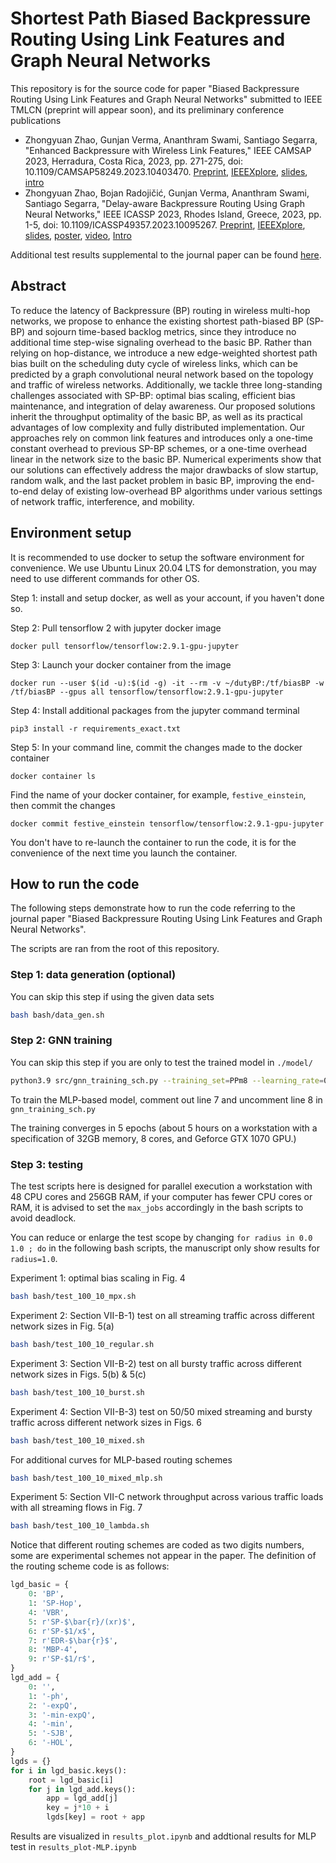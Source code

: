 # Shortest Path Biased Backpressure Routing Using Link Features and Graph Neural Networks

This repository is for the source code for paper "Biased Backpressure Routing Using Link Features and Graph Neural Networks" submitted to IEEE TMLCN (preprint will appear soon), and its preliminary conference publications
- Zhongyuan Zhao, Gunjan Verma, Ananthram Swami, Santiago Segarra, "Enhanced Backpressure with Wireless Link Features," IEEE CAMSAP 2023, Herradura, Costa Rica, 2023, pp. 271-275, doi: 10.1109/CAMSAP58249.2023.10403470. [Preprint](https://arxiv.org/pdf/2310.04364), [IEEEXplore](https://ieeexplore.ieee.org/document/10403470), [slides](https://zhongyuanzhao.com/files/BiasBP-CAMSAP2023-15min.pdf), [intro](https://zhongyuanzhao.com/publications/2023-09-26-enhanced-sp-backpressure.html)
- Zhongyuan Zhao, Bojan Radojičić, Gunjan Verma, Ananthram Swami, Santiago Segarra, "Delay-aware Backpressure Routing Using Graph Neural Networks," IEEE ICASSP 2023, Rhodes Island, Greece, 2023, pp. 1-5, doi: 10.1109/ICASSP49357.2023.10095267. [Preprint](https://arxiv.org/pdf/2211.10748.pdf), [IEEEXplore](https://ieeexplore.ieee.org/document/10095267), [slides](https://zhongyuanzhao.com/files/BiasBP-ICASSP2023-8min-upload.pdf), [poster](https://zhongyuanzhao.com/files/BiasBP-ICASSP2023-8min-poster.pdf), [video](https://youtu.be/dRTVzpKXrBs), [Intro](https://zhongyuanzhao.com/publications/2022-11-19-link-duty-cycle-backpressure.html)

Additional test results supplemental to the journal paper can be found [here](/doc/supplement.pdf).

## Abstract

To reduce the latency of Backpressure (BP) routing in wireless multi-hop networks, we propose to enhance the existing shortest path-biased BP (SP-BP) and sojourn time-based backlog metrics, since they introduce no additional time step-wise signaling overhead to the basic BP.
Rather than relying on hop-distance, we introduce a new edge-weighted shortest path bias built on the scheduling duty cycle of wireless links, which can be predicted by a graph convolutional neural network based on the topology and traffic of wireless networks.
Additionally, we tackle three long-standing challenges associated with SP-BP: optimal bias scaling, efficient bias maintenance, and integration of delay awareness. 
Our proposed solutions inherit the throughput optimality of the basic BP, as well as its practical advantages of low complexity and fully distributed implementation. 
Our approaches rely on common link features and introduces only a one-time constant overhead to previous SP-BP schemes, or a one-time overhead linear in the network size to the basic BP.
Numerical experiments show that our solutions can effectively address the major drawbacks of slow startup, random walk, and the last packet problem in basic BP, improving the end-to-end delay of existing low-overhead BP algorithms under various settings of network traffic, interference, and mobility.

## Environment setup

It is recommended to use docker to setup the software environment for convenience. We use Ubuntu Linux 20.04 LTS for demonstration, you may need to use different commands for other OS.

Step 1: install and setup docker, as well as your account, if you haven't done so. 

Step 2: Pull tensorflow 2 with jupyter docker image

`docker pull tensorflow/tensorflow:2.9.1-gpu-jupyter` 

Step 3: Launch your docker container from the image

`docker run --user $(id -u):$(id -g) -it --rm -v ~/dutyBP:/tf/biasBP -w /tf/biasBP --gpus all tensorflow/tensorflow:2.9.1-gpu-jupyter`

Step 4: Install additional packages from the jupyter command terminal

`pip3 install -r requirements_exact.txt`

Step 5: In your command line, commit the changes made to the docker container

`docker container ls`

Find the name of your docker container, for example, `festive_einstein`, then commit the changes 

`docker commit festive_einstein tensorflow/tensorflow:2.9.1-gpu-jupyter`

You don't have to re-launch the container to run the code, it is for the convenience of the next time you launch the container.

## How to run the code

The following steps demonstrate how to run the code referring to the journal paper "Biased Backpressure Routing Using Link Features and Graph Neural Networks".

The scripts are ran from the root of this repository.

### Step 1: data generation (optional)

You can skip this step if using the given data sets

```bash 
bash bash/data_gen.sh
```

### Step 2: GNN training
You can skip this step if you are only to test the trained model in `./model/`

```bash 
python3.9 src/gnn_training_sch.py --training_set=PPm8 --learning_rate=0.0001 --weight_decay=0.001 --T=200 --datapath=./data/data_poisson_train --num_layer=5 --opt=5
```

To train the MLP-based model, comment out line 7 and uncomment line 8 in `gnn_training_sch.py`

The training converges in 5 epochs (about 5 hours on a workstation with a specification of 32GB memory, 8 cores, and Geforce GTX 1070 GPU.)

### Step 3: testing

The test scripts here is designed for parallel execution a workstation with 48 CPU cores and 256GB RAM, if your computer has fewer CPU cores or RAM, it is advised to set the `max_jobs` accordingly in the bash scripts to avoid deadlock. 

You can reduce or enlarge the test scope by changing `for radius in 0.0 1.0 ; do` in the following bash scripts, the manuscript only show results for `radius=1.0`. 

Experiment 1: optimal bias scaling in Fig. 4 

```bash
bash bash/test_100_10_mpx.sh 
``` 


Experiment 2: Section VII-B-1) test on all streaming traffic across different network sizes in Fig. 5(a)

```bash
bash bash/test_100_10_regular.sh 
``` 


Experiment 3: Section VII-B-2) test on all bursty traffic across different network sizes in Figs. 5(b) & 5(c)

```bash
bash bash/test_100_10_burst.sh 
``` 


Experiment 4: Section VII-B-3) test on 50/50 mixed streaming and bursty traffic across different network sizes in Figs. 6

```bash
bash bash/test_100_10_mixed.sh  
``` 

For additional curves for MLP-based routing schemes

```bash
bash bash/test_100_10_mixed_mlp.sh  
``` 

Experiment 5: Section VII-C network throughput across various traffic loads with all streaming flows in Fig. 7

```bash
bash bash/test_100_10_lambda.sh 
``` 

Notice that different routing schemes are coded as two digits numbers, some are experimental schemes not appear in the paper. 
The definition of the routing scheme code is as follows:

```python
lgd_basic = {
    0: 'BP',
    1: 'SP-Hop',
    4: 'VBR',
    5: r'SP-$\bar{r}/(xr)$',
    6: r'SP-$1/x$',
    7: r'EDR-$\bar{r}$',
    8: 'MBP-4',
    9: r'SP-$1/r$',
}
lgd_add = {
    0: '',
    1: '-ph',
    2: '-expQ',
    3: '-min-expQ',
    4: '-min',
    5: '-SJB',
    6: '-HOL',
}
lgds = {}
for i in lgd_basic.keys():
    root = lgd_basic[i]
    for j in lgd_add.keys():
        app = lgd_add[j]
        key = j*10 + i
        lgds[key] = root + app
```

Results are visualized in `results_plot.ipynb` and addtional results for MLP test in `results_plot-MLP.ipynb`
